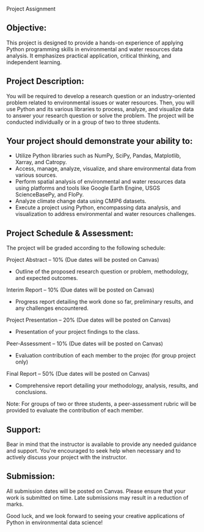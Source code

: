 Project Assignment

## Objective: 

This project is designed to provide a hands-on experience of applying Python programming skills in environmental and water resources data analysis. It emphasizes practical application, critical thinking, and independent learning.

## Project Description:

You will be required to develop a research question or an industry-oriented problem related to environmental issues or water resources. Then, you will use Python and its various libraries to process, analyze, and visualize data to answer your research question or solve the problem. The project will be conducted individually or in a group of two to three students.

## Your project should demonstrate your ability to:

- Utilize Python libraries such as NumPy, SciPy, Pandas, Matplotlib, Xarray, and Catropy.
- Access, manage, analyze, visualize, and share environmental data from various sources.
- Perform spatial analysis of environmental and water resources data using platforms and tools like Google Earth Engine, USGS ScienceBasePy, and FloPy.
- Analyze climate change data using CMIP6 datasets.
- Execute a project using Python, encompassing data analysis, and visualization to address environmental and water resources challenges.


## Project Schedule & Assessment:

The project will be graded according to the following schedule:

Project Abstract – 10% (Due dates will be posted on Canvas)
- Outline of the proposed research question or problem, methodology, and expected outcomes.

Interim Report – 10% (Due dates will be posted on Canvas)
- Progress report detailing the work done so far, preliminary results, and any challenges encountered.

Project Presentation – 20% (Due dates will be posted on Canvas)
- Presentation of your project findings to the class.

Peer-Assessment – 10% (Due dates will be posted on Canvas)
- Evaluation contribution of each member to the projec (for group project only)

Final Report – 50% (Due dates will be posted on Canvas)
- Comprehensive report detailing your methodology, analysis, results, and conclusions.

Note: For groups of two or three students, a peer-assessment rubric will be provided to evaluate the contribution of each member.

## Support:

Bear in mind that the instructor is available to provide any needed guidance and support. You're encouraged to seek help when necessary and to actively discuss your project with the instructor.

## Submission:

All submission dates will be posted on Canvas. Please ensure that your work is submitted on time. Late submissions may result in a reduction of marks.

Good luck, and we look forward to seeing your creative applications of Python in environmental data science!
